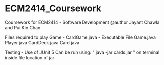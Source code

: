 # ECM2414_Coursework
Coursework for ECM2414 - Software Development
@author Jayant Chawla and Pui Kin Chan

Files required to play Game - 
CardGame.java - Executable File
Game.java 
Player.java
CardDeck.java
Card.java

Testing - 
Use of JUnit 5
Can be run using: " java -jar cards.jar " 
on terminal inside file location of jar

